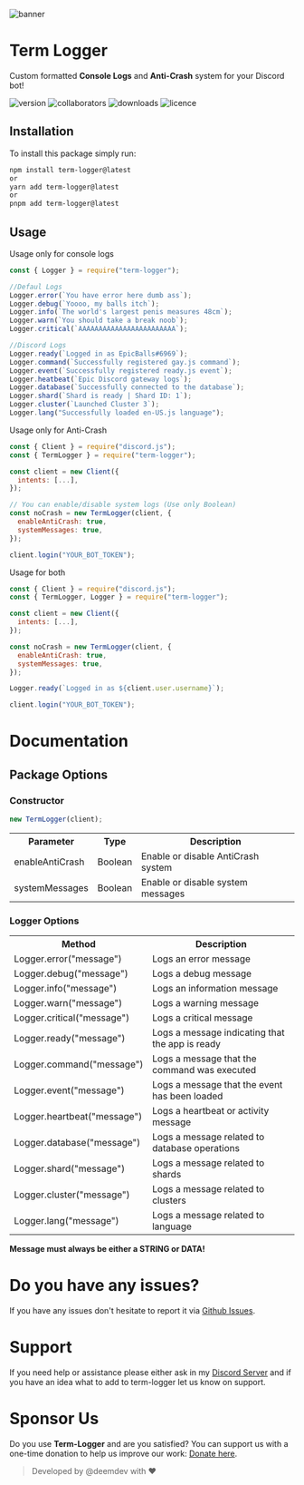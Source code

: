 ![banner](https://cdn.discordapp.com/attachments/1050740855805313064/1125727738410573894/Logo.png)

# Term Logger

Custom formatted **Console Logs** and **Anti-Crash** system for your Discord bot!

![version](https://img.shields.io/npm/v/term-logger)
![collaborators](https://img.shields.io/npm/collaborators/term-logger)
![downloads](https://img.shields.io/npm/dw/term-logger)
![licence](https://img.shields.io/npm/l/term-logger)

## Installation

To install this package simply run:

```bash
npm install term-logger@latest
or
yarn add term-logger@latest
or
pnpm add term-logger@latest
```

## Usage

Usage only for console logs

```javascript
const { Logger } = require("term-logger");

//Defaul Logs
Logger.error(`You have error here dumb ass`);
Logger.debug(`Yoooo, my balls itch`);
Logger.info(`The world's largest penis measures 48cm`);
Logger.warn(`You should take a break noob`);
Logger.critical(`AAAAAAAAAAAAAAAAAAAAAAAA`);

//Discord Logs
Logger.ready(`Logged in as EpicBalls#6969`);
Logger.command(`Successfully registered gay.js command`);
Logger.event(`Successfully registered ready.js event`);
Logger.heatbeat(`Epic Discord gateway logs`);
Logger.database(`Successfully connected to the database`);
Logger.shard(`Shard is ready | Shard ID: 1`);
Logger.cluster(`Launched Cluster 3`);
Logger.lang("Successfully loaded en-US.js language");
```

Usage only for Anti-Crash

```javascript
const { Client } = require("discord.js");
const { TermLogger } = require("term-logger");

const client = new Client({
  intents: [...],
});

// You can enable/disable system logs (Use only Boolean)
const noCrash = new TermLogger(client, {
  enableAntiCrash: true,
  systemMessages: true,
});

client.login("YOUR_BOT_TOKEN");
```

Usage for both

```javascript
const { Client } = require("discord.js");
const { TermLogger, Logger } = require("term-logger");

const client = new Client({
  intents: [...],
});

const noCrash = new TermLogger(client, {
  enableAntiCrash: true,
  systemMessages: true,
});

Logger.ready(`Logged in as ${client.user.username}`);

client.login("YOUR_BOT_TOKEN");
```

# Documentation

## Package Options

### Constructor

```javascript
new TermLogger(client);
```

<table>
 <tr>
            <th>Parameter</th>
            <th>Type</th>
            <th>Description</th>
          </tr>
          <tr>
            <td>enableAntiCrash</td>
            <td>Boolean</td>
            <td>Enable or disable AntiCrash system</td>
          </tr>
          <tr>
            <td>systemMessages</td>
            <td>Boolean</td>
            <td>Enable or disable system messages</td>
          </tr>
</table>

<h3>Logger Options</h3>
        <table>
          <tr>
            <th>Method</th>
            <th>Description</th>
          </tr>
          <tr>
            <td>Logger.error("message")</td>
            <td>Logs an error message</td>
          </tr>
          <tr>
            <td>Logger.debug("message")</td>
            <td>Logs a debug message</td>
          </tr>
          <tr>
            <td>Logger.info("message")</td>
            <td>Logs an information message</td>
          </tr>
          <tr>
            <td>Logger.warn("message")</td>
            <td>Logs a warning message</td>
          </tr>
          <tr>
            <td>Logger.critical("message")</td>
            <td>Logs a critical message</td>
          </tr>
          <tr>
            <td>Logger.ready("message")</td>
            <td>Logs a message indicating that the app is ready</td>
          </tr>
          <tr>
            <td>Logger.command("message")</td>
            <td>Logs a message that the command was executed</td>
          </tr>
          <tr>
            <td>Logger.event("message")</td>
            <td>Logs a message that the event has been loaded</td>
          </tr>
          <tr>
            <td>Logger.heartbeat("message")</td>
            <td>Logs a heartbeat or activity message</td>
          </tr>
          <tr>
            <td>Logger.database("message")</td>
            <td>Logs a message related to database operations</td>
          </tr>
          <tr>
            <td>Logger.shard("message")</td>
            <td>Logs a message related to shards</td>
          </tr>
          <tr>
            <td>Logger.cluster("message")</td>
            <td>Logs a message related to clusters</td>
          </tr>
          <tr>
            <td>Logger.lang("message")</td>
            <td>Logs a message related to language</td>
          </tr>
        </table>
        <p><b>Message must always be either a STRING or DATA!</b></p>

# Do you have any issues?

If you have any issues don't hesitate to report it via [Github Issues](https://github.com/DEEM-0001/term-logger/issues).

# Support

If you need help or assistance please either ask in my [Discord Server](https://support.roblybot.xyz/) and if you have an idea what to add to term-logger let us know on support.

# Sponsor Us

Do you use **Term-Logger** and are you satisfied?
You can support us with a one-time donation to help us improve our work: [Donate here](https://github.com/sponsors/DEEM-0001).

> Developed by @deemdev with ❤️
